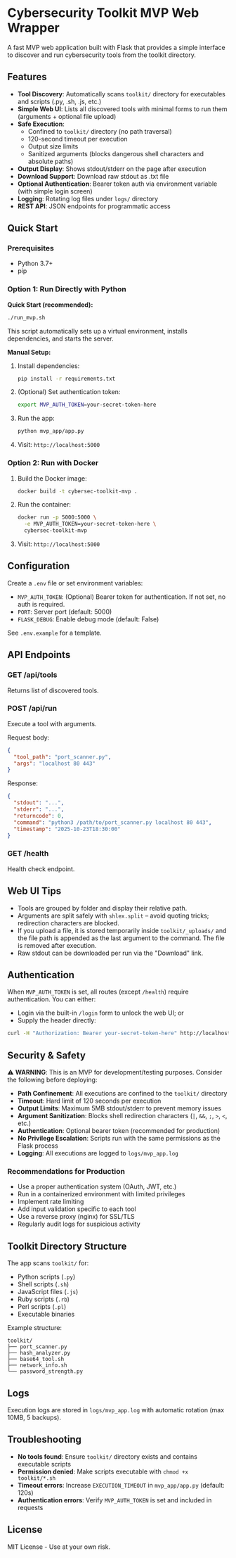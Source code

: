 # Cybersecurity Toolkit MVP Web Wrapper

A fast MVP web application built with Flask that provides a simple interface to discover and run cybersecurity tools from the toolkit directory.

## Features

- **Tool Discovery**: Automatically scans `toolkit/` directory for executables and scripts (.py, .sh, .js, etc.)
- **Simple Web UI**: Lists all discovered tools with minimal forms to run them (arguments + optional file upload)
- **Safe Execution**: 
  - Confined to `toolkit/` directory (no path traversal)
  - 120-second timeout per execution
  - Output size limits
  - Sanitized arguments (blocks dangerous shell characters and absolute paths)
- **Output Display**: Shows stdout/stderr on the page after execution
- **Download Support**: Download raw stdout as .txt file
- **Optional Authentication**: Bearer token auth via environment variable (with simple login screen)
- **Logging**: Rotating log files under `logs/` directory
- **REST API**: JSON endpoints for programmatic access

## Quick Start

### Prerequisites

- Python 3.7+
- pip

### Option 1: Run Directly with Python

**Quick Start (recommended):**
```bash
./run_mvp.sh
```

This script automatically sets up a virtual environment, installs dependencies, and starts the server.

**Manual Setup:**

1. Install dependencies:
   ```bash
   pip install -r requirements.txt
   ```

2. (Optional) Set authentication token:
   ```bash
   export MVP_AUTH_TOKEN=your-secret-token-here
   ```

3. Run the app:
   ```bash
   python mvp_app/app.py
   ```

4. Visit: `http://localhost:5000`

### Option 2: Run with Docker

1. Build the Docker image:
   ```bash
   docker build -t cybersec-toolkit-mvp .
   ```

2. Run the container:
   ```bash
   docker run -p 5000:5000 \
     -e MVP_AUTH_TOKEN=your-secret-token-here \
     cybersec-toolkit-mvp
   ```

3. Visit: `http://localhost:5000`

## Configuration

Create a `.env` file or set environment variables:

- `MVP_AUTH_TOKEN`: (Optional) Bearer token for authentication. If not set, no auth is required.
- `PORT`: Server port (default: 5000)
- `FLASK_DEBUG`: Enable debug mode (default: False)

See `.env.example` for a template.

## API Endpoints

### GET /api/tools
Returns list of discovered tools.

### POST /api/run
Execute a tool with arguments.

Request body:
```json
{
  "tool_path": "port_scanner.py",
  "args": "localhost 80 443"
}
```

Response:
```json
{
  "stdout": "...",
  "stderr": "...",
  "returncode": 0,
  "command": "python3 /path/to/port_scanner.py localhost 80 443",
  "timestamp": "2025-10-23T18:30:00"
}
```

### GET /health
Health check endpoint.

## Web UI Tips

- Tools are grouped by folder and display their relative path.
- Arguments are split safely with `shlex.split` – avoid quoting tricks; redirection characters are blocked.
- If you upload a file, it is stored temporarily inside `toolkit/_uploads/` and the file path is appended as the last argument to the command. The file is removed after execution.
- Raw stdout can be downloaded per run via the "Download" link.

## Authentication

When `MVP_AUTH_TOKEN` is set, all routes (except `/health`) require authentication. You can either:

- Login via the built-in `/login` form to unlock the web UI; or
- Supply the header directly:

```bash
curl -H "Authorization: Bearer your-secret-token-here" http://localhost:5000/api/tools
```

## Security & Safety

⚠️ **WARNING**: This is an MVP for development/testing purposes. Consider the following before deploying:

- **Path Confinement**: All executions are confined to the `toolkit/` directory
- **Timeout**: Hard limit of 120 seconds per execution
- **Output Limits**: Maximum 5MB stdout/stderr to prevent memory issues
- **Argument Sanitization**: Blocks shell redirection characters (`|`, `&&`, `;`, `>`, `<`, etc.)
- **Authentication**: Optional bearer token (recommended for production)
- **No Privilege Escalation**: Scripts run with the same permissions as the Flask process
- **Logging**: All executions are logged to `logs/mvp_app.log`

### Recommendations for Production

- Use a proper authentication system (OAuth, JWT, etc.)
- Run in a containerized environment with limited privileges
- Implement rate limiting
- Add input validation specific to each tool
- Use a reverse proxy (nginx) for SSL/TLS
- Regularly audit logs for suspicious activity

## Toolkit Directory Structure

The app scans `toolkit/` for:
- Python scripts (`.py`)
- Shell scripts (`.sh`)
- JavaScript files (`.js`)
- Ruby scripts (`.rb`)
- Perl scripts (`.pl`)
- Executable binaries

Example structure:
```
toolkit/
├── port_scanner.py
├── hash_analyzer.py
├── base64_tool.sh
├── network_info.sh
└── password_strength.py
```

## Logs

Execution logs are stored in `logs/mvp_app.log` with automatic rotation (max 10MB, 5 backups).

## Troubleshooting

- **No tools found**: Ensure `toolkit/` directory exists and contains executable scripts
- **Permission denied**: Make scripts executable with `chmod +x toolkit/*.sh`
- **Timeout errors**: Increase `EXECUTION_TIMEOUT` in `mvp_app/app.py` (default: 120s)
- **Authentication errors**: Verify `MVP_AUTH_TOKEN` is set and included in requests

## License

MIT License - Use at your own risk.
